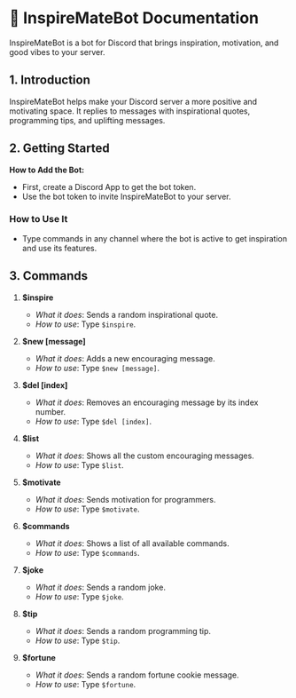 # 🤖 InspireMateBot Documentation

InspireMateBot is a bot for Discord that brings inspiration, motivation, and good vibes to your server.

## 1. Introduction

InspireMateBot helps make your Discord server a more positive and motivating space. It replies to messages with inspirational quotes, programming tips, and uplifting messages.

## 2. Getting Started

**How to Add the Bot:**
   - First, create a Discord App to get the bot token.
   - Use the bot token to invite InspireMateBot to your server.

### How to Use It

- Type commands in any channel where the bot is active to get inspiration and use its features.

## 3. Commands

1. **$inspire**
   - *What it does*: Sends a random inspirational quote.
   - *How to use*: Type `$inspire`.

2. **$new [message]**
   - *What it does*: Adds a new encouraging message.
   - *How to use*: Type `$new [message]`.

3. **$del [index]**
   - *What it does*: Removes an encouraging message by its index number.
   - *How to use*: Type `$del [index]`.

4. **$list**
   - *What it does*: Shows all the custom encouraging messages.
   - *How to use*: Type `$list`.

5. **$motivate**
   - *What it does*: Sends motivation for programmers.
   - *How to use*: Type `$motivate`.

6. **$commands**
   - *What it does*: Shows a list of all available commands.
   - *How to use*: Type `$commands`.

7. **$joke**
   - *What it does*: Sends a random joke.
   - *How to use*: Type `$joke`.

8. **$tip**
   - *What it does*: Sends a random programming tip.
   - *How to use*: Type `$tip`.

9. **$fortune**
   - *What it does*: Sends a random fortune cookie message.
   - *How to use*: Type `$fortune`.
